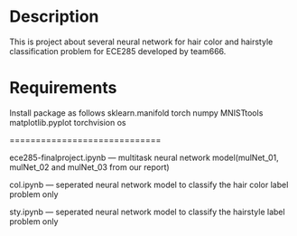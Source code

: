Description
================================
This is project about several neural network for hair color and hairstyle classification problem for ECE285 developed by team666.

Requirements
=======================
Install package as follows
sklearn.manifold
torch
numpy
MNISTtools
matplotlib.pyplot
torchvision
os

=============================

ece285-finalproject.ipynb — multitask neural network model(mulNet_01, mulNet_02 and mulNet_03 from our report)

col.ipynb — seperated neural network model to classify the hair color label problem only

sty.ipynb — seperated neural network model to classify the hairstyle label problem only
